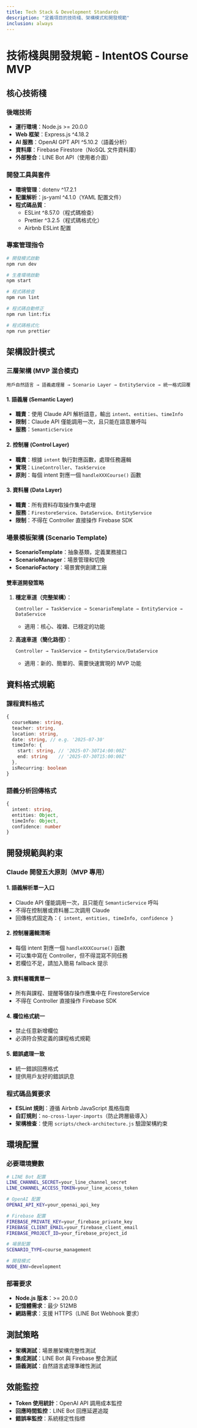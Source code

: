 ```yaml
---
title: Tech Stack & Development Standards
description: "定義項目的技術棧、架構模式和開發規範"
inclusion: always
---
```


# 技術棧與開發規範 - IntentOS Course MVP

## 核心技術棧

### 後端技術
- **運行環境**：Node.js >= 20.0.0
- **Web 框架**：Express.js ^4.18.2
- **AI 服務**：OpenAI GPT API ^5.10.2（語義分析）
- **資料庫**：Firebase Firestore（NoSQL 文件資料庫）
- **外部整合**：LINE Bot API（使用者介面）

### 開發工具與套件
- **環境管理**：dotenv ^17.2.1
- **配置解析**：js-yaml ^4.1.0（YAML 配置文件）
- **程式碼品質**：
  - ESLint ^8.57.0（程式碼檢查）
  - Prettier ^3.2.5（程式碼格式化）
  - Airbnb ESLint 配置

### 專案管理指令
```bash
# 開發模式啟動
npm run dev

# 生產環境啟動
npm start

# 程式碼檢查
npm run lint

# 程式碼自動修正
npm run lint:fix

# 程式碼格式化
npm run prettier
```

## 架構設計模式

### 三層架構 (MVP 混合模式)
```
用戶自然語言 → 語義處理層 → Scenario Layer → EntityService → 統一格式回覆
```

#### 1. 語義層 (Semantic Layer)
- **職責**：使用 Claude API 解析語意，輸出 `intent`、`entities`、`timeInfo`
- **限制**：Claude API 僅能調用一次，且只能在語意層呼叫
- **服務**：`SemanticService`

#### 2. 控制層 (Control Layer)
- **職責**：根據 `intent` 執行對應函數，處理任務邏輯
- **實現**：`LineController`、`TaskService`
- **原則**：每個 intent 對應一個 `handleXXXCourse()` 函數

#### 3. 資料層 (Data Layer)
- **職責**：所有資料存取操作集中處理
- **服務**：`FirestoreService`、`DataService`、`EntityService`
- **限制**：不得在 Controller 直接操作 Firebase SDK

### 場景模板架構 (Scenario Template)
- **ScenarioTemplate**：抽象基類，定義業務接口
- **ScenarioManager**：場景管理和切換
- **ScenarioFactory**：場景實例創建工廠

#### 雙車道開發策略
1. **穩定車道（完整架構）**：
   ```
   Controller → TaskService → ScenarioTemplate → EntityService → DataService
   ```
   - 適用：核心、複雜、已穩定的功能

2. **高速車道（簡化路徑）**：
   ```
   Controller → TaskService → EntityService/DataService
   ```
   - 適用：新的、簡單的、需要快速實現的 MVP 功能

## 資料格式規範

### 課程資料格式
```typescript
{
  courseName: string,
  teacher: string,
  location: string,
  date: string, // e.g. '2025-07-30'
  timeInfo: {
    start: string, // '2025-07-30T14:00:00Z'
    end: string    // '2025-07-30T15:00:00Z'
  },
  isRecurring: boolean
}
```

### 語義分析回傳格式
```typescript
{
  intent: string,
  entities: Object,
  timeInfo: Object,
  confidence: number
}
```

## 開發規範與約束

### Claude 開發五大原則（MVP 專用）

#### 1. 語義解析單一入口
- Claude API 僅能調用一次，且只能在 `SemanticService` 呼叫
- 不得在控制層或資料層二次調用 Claude
- 回傳格式固定為：`{ intent, entities, timeInfo, confidence }`

#### 2. 控制層邏輯清晰
- 每個 intent 對應一個 `handleXXXCourse()` 函數
- 可以集中寫在 Controller，但不得混寫不同任務
- 若欄位不足，請加入簡易 fallback 提示

#### 3. 資料層職責單一
- 所有與課程、提醒等儲存操作應集中在 FirestoreService
- 不得在 Controller 直接操作 Firebase SDK

#### 4. 欄位格式統一
- 禁止任意新增欄位
- 必須符合預定義的課程格式規範

#### 5. 錯誤處理一致
- 統一錯誤回應格式
- 提供用戶友好的錯誤訊息

### 程式碼品質要求
- **ESLint 規則**：遵循 Airbnb JavaScript 風格指南
- **自訂規則**：`no-cross-layer-imports`（防止跨層級導入）
- **架構檢查**：使用 `scripts/check-architecture.js` 驗證架構約束

## 環境配置

### 必要環境變數
```bash
# LINE Bot 配置
LINE_CHANNEL_SECRET=your_line_channel_secret
LINE_CHANNEL_ACCESS_TOKEN=your_line_access_token

# OpenAI 配置
OPENAI_API_KEY=your_openai_api_key

# Firebase 配置
FIREBASE_PRIVATE_KEY=your_firebase_private_key
FIREBASE_CLIENT_EMAIL=your_firebase_client_email
FIREBASE_PROJECT_ID=your_firebase_project_id

# 場景配置
SCENARIO_TYPE=course_management

# 開發模式
NODE_ENV=development
```

### 部署要求
- **Node.js 版本**：>= 20.0.0
- **記憶體需求**：最少 512MB
- **網路需求**：支援 HTTPS（LINE Bot Webhook 要求）

## 測試策略
- **架構測試**：場景層架構完整性測試
- **集成測試**：LINE Bot 與 Firebase 整合測試
- **語義測試**：自然語言處理準確性測試

## 效能監控
- **Token 使用統計**：OpenAI API 調用成本監控
- **回應時間監控**：LINE Bot 回應延遲追蹤
- **錯誤率監控**：系統穩定性指標